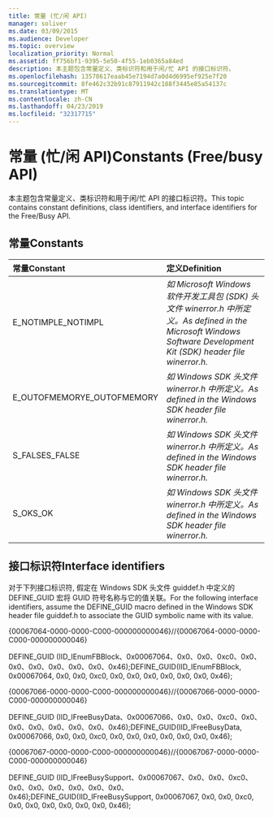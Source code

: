 ```yaml
---
title: 常量 (忙/闲 API)
manager: soliver
ms.date: 03/09/2015
ms.audience: Developer
ms.topic: overview
localization_priority: Normal
ms.assetid: ff756bf1-9395-5e50-4f55-1eb0365a84ed
description: 本主题包含常量定义、类标识符和用于闲/忙 API 的接口标识符。
ms.openlocfilehash: 13578617eaab45e7194d7a0d4d6995ef925e7f20
ms.sourcegitcommit: 8fe462c32b91c87911942c188f3445e85a54137c
ms.translationtype: MT
ms.contentlocale: zh-CN
ms.lasthandoff: 04/23/2019
ms.locfileid: "32317715"
---
```

# <a name="constants-freebusy-api"></a><span data-ttu-id="89acb-103">常量 (忙/闲 API)</span><span class="sxs-lookup"><span data-stu-id="89acb-103">Constants (Free/busy API)</span></span>

<span data-ttu-id="89acb-104">本主题包含常量定义、类标识符和用于闲/忙 API 的接口标识符。</span><span class="sxs-lookup"><span data-stu-id="89acb-104">This topic contains constant definitions, class identifiers, and interface identifiers for the Free/Busy API.</span></span>
  
## <a name="constants"></a><span data-ttu-id="89acb-105">常量</span><span class="sxs-lookup"><span data-stu-id="89acb-105">Constants</span></span>

|<span data-ttu-id="89acb-106">**常量**</span><span class="sxs-lookup"><span data-stu-id="89acb-106">**Constant**</span></span>|<span data-ttu-id="89acb-107">**定义**</span><span class="sxs-lookup"><span data-stu-id="89acb-107">**Definition**</span></span>|
|:-----|:-----|
|<span data-ttu-id="89acb-108">E_NOTIMPL</span><span class="sxs-lookup"><span data-stu-id="89acb-108">E_NOTIMPL</span></span>  <br/> | <span data-ttu-id="89acb-109">*如 Microsoft Windows 软件开发工具包 (SDK) 头文件 winerror.h 中所定义。*</span><span class="sxs-lookup"><span data-stu-id="89acb-109">*As defined in the Microsoft Windows Software Development Kit (SDK) header file winerror.h.*</span></span>  <br/> |
|<span data-ttu-id="89acb-110">E_OUTOFMEMORY</span><span class="sxs-lookup"><span data-stu-id="89acb-110">E_OUTOFMEMORY</span></span>  <br/> | <span data-ttu-id="89acb-111">*如 Windows SDK 头文件 winerror.h 中所定义。*</span><span class="sxs-lookup"><span data-stu-id="89acb-111">*As defined in the Windows SDK header file winerror.h.*</span></span>  <br/> |
|<span data-ttu-id="89acb-112">S_FALSE</span><span class="sxs-lookup"><span data-stu-id="89acb-112">S_FALSE</span></span>  <br/> | <span data-ttu-id="89acb-113">*如 Windows SDK 头文件 winerror.h 中所定义。*</span><span class="sxs-lookup"><span data-stu-id="89acb-113">*As defined in the Windows SDK header file winerror.h.*</span></span>  <br/> |
|<span data-ttu-id="89acb-114">S_OK</span><span class="sxs-lookup"><span data-stu-id="89acb-114">S_OK</span></span>  <br/> | <span data-ttu-id="89acb-115">*如 Windows SDK 头文件 winerror.h 中所定义。*</span><span class="sxs-lookup"><span data-stu-id="89acb-115">*As defined in the Windows SDK header file winerror.h.*</span></span>  <br/> |
   
## <a name="interface-identifiers"></a><span data-ttu-id="89acb-116">接口标识符</span><span class="sxs-lookup"><span data-stu-id="89acb-116">Interface identifiers</span></span>

<span data-ttu-id="89acb-117">对于下列接口标识符, 假定在 Windows SDK 头文件 guiddef.h 中定义的 DEFINE_GUID 宏将 GUID 符号名称与它的值关联。</span><span class="sxs-lookup"><span data-stu-id="89acb-117">For the following interface identifiers, assume the DEFINE_GUID macro defined in the Windows SDK header file guiddef.h to associate the GUID symbolic name with its value.</span></span>
  
<span data-ttu-id="89acb-118">{00067064-0000-0000-C000-000000000046}</span><span class="sxs-lookup"><span data-stu-id="89acb-118">//{00067064-0000-0000-C000-000000000046}</span></span>
  
<span data-ttu-id="89acb-119">DEFINE_GUID (IID_IEnumFBBlock、0x00067064、0x0、0x0、0xc0、0x0、0x0、0x0、0x0、0x0、0x0、0x46);</span><span class="sxs-lookup"><span data-stu-id="89acb-119">DEFINE_GUID(IID_IEnumFBBlock, 0x00067064, 0x0, 0x0, 0xc0, 0x0, 0x0, 0x0, 0x0, 0x0, 0x0, 0x46);</span></span>
  
<span data-ttu-id="89acb-120">{00067066-0000-0000-C000-000000000046}</span><span class="sxs-lookup"><span data-stu-id="89acb-120">//{00067066-0000-0000-C000-000000000046}</span></span>
  
<span data-ttu-id="89acb-121">DEFINE_GUID (IID_IFreeBusyData、0x00067066、0x0、0x0、0xc0、0x0、0x0、0x0、0x0、0x0、0x0、0x46);</span><span class="sxs-lookup"><span data-stu-id="89acb-121">DEFINE_GUID(IID_IFreeBusyData, 0x00067066, 0x0, 0x0, 0xc0, 0x0, 0x0, 0x0, 0x0, 0x0, 0x0, 0x46);</span></span>
  
<span data-ttu-id="89acb-122">{00067067-0000-0000-C000-000000000046}</span><span class="sxs-lookup"><span data-stu-id="89acb-122">//{00067067-0000-0000-C000-000000000046}</span></span>
  
<span data-ttu-id="89acb-123">DEFINE_GUID (IID_IFreeBusySupport、0x00067067、0x0、0x0、0xc0、0x0、0x0、0x0、0x0、0x0、0x0、0x46);</span><span class="sxs-lookup"><span data-stu-id="89acb-123">DEFINE_GUID(IID_IFreeBusySupport, 0x00067067, 0x0, 0x0, 0xc0, 0x0, 0x0, 0x0, 0x0, 0x0, 0x0, 0x46);</span></span>
  


